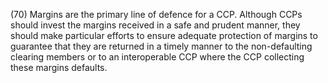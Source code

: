 (70) Margins are the primary line of defence for a CCP. Although CCPs should invest the margins received in a safe and prudent manner, they should make particular efforts to ensure adequate protection of margins to guarantee that they are returned in a timely manner to the non-defaulting clearing members or to an interoperable CCP where the CCP collecting these margins defaults.